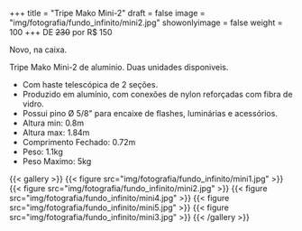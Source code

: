 +++
title = "Tripe Mako Mini-2"
draft = false
image = "img/fotografia/fundo_infinito/mini2.jpg"
showonlyimage = false
weight = 100
+++
DE ~~230~~ por <span class="price">R$ 150</span>

Novo, na caixa.
<!--more-->

Tripe Mako Mini-2 de aluminio. Duas unidades disponiveis.

- Com haste telescópica de 2 seções.
- Produzido em alumínio, com conexões de nylon reforçadas com fibra de vidro.
- Possui pino Ø 5/8" para encaixe de flashes, luminárias e acessórios.
- Altura min: 0.8m
- Altura max: 1.84m
- Comprimento Fechado: 0.72m
- Peso: 1.1kg
- Peso Maximo: 5kg

{{< gallery >}}
{{< figure src="img/fotografia/fundo_infinito/mini1.jpg" >}}
{{< figure src="img/fotografia/fundo_infinito/mini2.jpg" >}}
{{< figure src="img/fotografia/fundo_infinito/mini4.jpg" >}}
{{< figure src="img/fotografia/fundo_infinito/mini5.jpg" >}}
{{< figure src="img/fotografia/fundo_infinito/mini3.jpg" >}}
{{< /gallery >}}